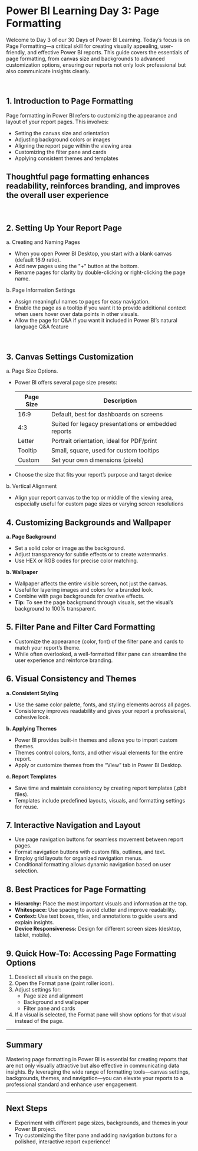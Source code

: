 <h1>Power BI Learning Day 3: Page Formatting</h1>

<P>
  Welcome to Day 3 of our 30 Days of Power BI Learning. Today’s focus is on Page Formatting—a critical skill for creating visually appealing, user-friendly, and effective Power BI reports. This guide covers the essentials of page formatting, from canvas size and backgrounds to advanced customization options, ensuring our reports not only look professional but also communicate insights clearly.
</P>

</br>
<h2>1. Introduction to Page Formatting</h2>
<p>
  Page formatting in Power BI refers to customizing the appearance and layout of your report pages. This involves:

  * Setting the canvas size and orientation
  * Adjusting background colors or images
  * Aligning the report page within the viewing area
  * Customizing the filter pane and cards
  * Applying consistent themes and templates
## Thoughtful page formatting enhances readability, reinforces branding, and improves the overall user experience
</p>
<br>
<h2>2. Setting Up Your Report Page</h2>

  a. Creating and Naming Pages
  * When you open Power BI Desktop, you start with a blank canvas (default 16:9 ratio).
  * Add new pages using the "+" button at the bottom.
  * Rename pages for clarity by double-clicking or right-clicking the page name.

  b. Page Information Settings
  * Assign meaningful names to pages for easy navigation.
  * Enable the page as a tooltip if you want it to provide additional context when users hover over data points in other visuals.
  * Allow the page for Q&A if you want it included in Power BI’s natural language Q&A feature
 <br>
 <h2>3. Canvas Settings Customization</h2>
 
  a. Page Size Options.
   * Power BI offers several page size presets:
     
      | Page Size | Description                                         |
      |-----------|-----------------------------------------------------|
      | 16:9      | Default, best for dashboards on screens             |
      | 4:3       | Suited for legacy presentations or embedded reports |
      | Letter    | Portrait orientation, ideal for PDF/print           |
      | Tooltip   | Small, square, used for custom tooltips             |
      | Custom    | Set your own dimensions (pixels)                    |
   * Choose the size that fits your report’s purpose and target device
     
  b. Vertical Alignment
   * Align your report canvas to the top or middle of the viewing area, especially useful for custom page sizes or varying screen resolutions
     <br>
   ## 4. Customizing Backgrounds and Wallpaper

**a. Page Background**<br>
- Set a solid color or image as the background.<br>
- Adjust transparency for subtle effects or to create watermarks.<br>
- Use HEX or RGB codes for precise color matching.<br>

**b. Wallpaper**<br>
- Wallpaper affects the entire visible screen, not just the canvas.<br>
- Useful for layering images and colors for a branded look.<br>
- Combine with page backgrounds for creative effects.<br>
- **Tip:** To see the page background through visuals, set the visual’s background to 100% transparent.<br>

## 5. Filter Pane and Filter Card Formatting

- Customize the appearance (color, font) of the filter pane and cards to match your report’s theme.<br>
- While often overlooked, a well-formatted filter pane can streamline the user experience and reinforce branding.<br>

## 6. Visual Consistency and Themes

**a. Consistent Styling**<br>
- Use the same color palette, fonts, and styling elements across all pages.<br>
- Consistency improves readability and gives your report a professional, cohesive look.<br>

**b. Applying Themes**<br>
- Power BI provides built-in themes and allows you to import custom themes.<br>
- Themes control colors, fonts, and other visual elements for the entire report.<br>
- Apply or customize themes from the “View” tab in Power BI Desktop.<br>

**c. Report Templates**<br>
- Save time and maintain consistency by creating report templates (.pbit files).<br>
- Templates include predefined layouts, visuals, and formatting settings for reuse.<br>

## 7. Interactive Navigation and Layout

- Use page navigation buttons for seamless movement between report pages.<br>
- Format navigation buttons with custom fills, outlines, and text.<br>
- Employ grid layouts for organized navigation menus.<br>
- Conditional formatting allows dynamic navigation based on user selection.<br>

## 8. Best Practices for Page Formatting

- **Hierarchy:** Place the most important visuals and information at the top.<br>
- **Whitespace:** Use spacing to avoid clutter and improve readability.<br>
- **Context:** Use text boxes, titles, and annotations to guide users and explain insights.<br>
- **Device Responsiveness:** Design for different screen sizes (desktop, tablet, mobile).<br>

## 9. Quick How-To: Accessing Page Formatting Options

1. Deselect all visuals on the page.<br>
2. Open the Format pane (paint roller icon).<br>
3. Adjust settings for:<br>
   - Page size and alignment<br>
   - Background and wallpaper<br>
   - Filter pane and cards<br>
4. If a visual is selected, the Format pane will show options for that visual instead of the page.<br>

---

## Summary

Mastering page formatting in Power BI is essential for creating reports that are not only visually attractive but also effective in communicating data insights. By leveraging the wide range of formatting tools—canvas settings, backgrounds, themes, and navigation—you can elevate your reports to a professional standard and enhance user engagement.<br>

---

## Next Steps

- Experiment with different page sizes, backgrounds, and themes in your Power BI project.<br>
- Try customizing the filter pane and adding navigation buttons for a polished, interactive report experience!<br>



